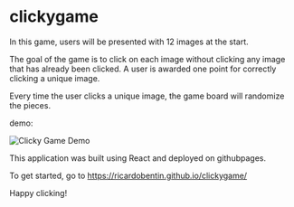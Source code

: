 # clickygame

In this game, users will be presented with 12 images at the start.

The goal of the game is to click on each image without clicking any image that has already been clicked. A user is awarded one point for correctly clicking a unique image.

Every time the user clicks a unique image, the game board will randomize the pieces.

demo:

<img src="https://github.com/ricardobentin/clickygame/blob/master/public/img/demo.gif" alt="Clicky Game Demo">

This application was built using React and deployed on githubpages.

To get started, go to https://ricardobentin.github.io/clickygame/

Happy clicking!